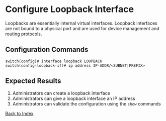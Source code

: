 # Configure Loopback Interface

Loopbacks are essentially internal virtual interfaces. Loopback interfaces are not bound to a physical port and are used for device management and routing protocols.

## Configuration Commands

```
switch(config)# interface loopback LOOPBACK
switch(config-loopback-if)# ip address IP-ADDR/<SUBNET|PREFIX>
```

## Expected Results

1. Administrators can create a loopback interface
2. Administrators can give a loopback interface an IP address
3. Administrators can validate the configuration using the `show` commands

[Back to Index](index.md)
